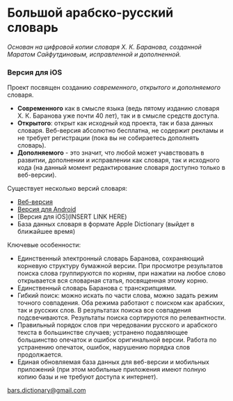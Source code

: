 # Большой арабско-русский словарь
*Основан на цифровой копии словаря Х. К. Баранова, созданной Маратом Сайфутдиновым, исправленной и дополненной.*
### Версия для iOS
Проект посвящен созданию *современного*, *открытого* и *дополняемого* словаря.

* **Современного** как в смысле языка (ведь пятому изданию словаря Х. К. Баранова уже почти 40 лет), так и в смысле средств доступа.
* **Открытого**: открыт как исходный код проекта, так и база данных словаря. Веб-версия абсолютно бесплатна, не содержит рекламы и не требует регистрации (пока вы не собираетесь дополнять словарь).
* **Дополняемого** - это значит, что любой может учавствовать в развитии, дополнении и исправлении как словаря, так и исходного кода (на данный момент редактирование словаря доступно только в веб-версии).

Существует несколько версий словаря:

* [Веб-версия](http://bars.org.ru)
* [Версия для Android](https://play.google.com/store/apps/details?id=ru.rabotyaga.baranov)
* [Версия для iOS](INSERT LINK HERE)
* База данных словаря в формате Apple Dictionary (выйдет в ближайшее время)

Ключевые особенности:

 * Единственный электронный словарь Баранова, сохраняющий корневую структуру бумажной версии. При просмотре результатов поиска слова группируются по корням, при нажатии на любое слово открывается вся словарная статья, посвященная этому корню.
 * Единственный словарь Баранова с транскрипциями.
 * Гибкий поиск: можно искать по части слова, можно задать режим точного совпадения. Оба режима работают с поиском как арабских, так и русских слов. В результатах поиска все совпадения подсвечиваются. Результаты поиска сортируются по релевантности.
 * Правильный порядок слов при чередовании русского и арабского текста в большинстве случаев; устранено подавляющее большинство опечаток и ошибок оригинальной версии. Работа по устранению опечаток, ошибок, нарушению порядка слов продолжается.
 * Единая обновляемая база данных для веб-версии и мобильных приложений (при этом мобильные приложения имеют полную копию базы и не требуют доступа к интернет).

[bars.dictionary@gmail.com](mailto:bars.dictionary@gmail.com)